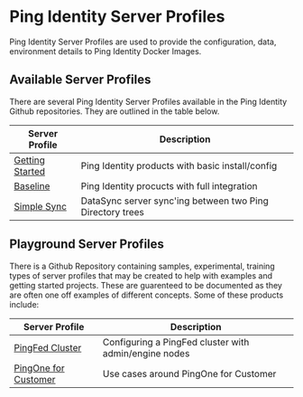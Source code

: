 # Ping Identity Server Profiles
Ping Identity Server Profiles are used to provide the configuration, data, environment details to
Ping Identity Docker Images.

## Available Server Profiles
There are several Ping Identity Server Profiles available in the Ping Identity Github repositories.
They are outlined in the table below.

| Server Profile            | Description                                         |
|---------------------------|-----------------------------------------------------|
| [Getting Started](https://github.com/pingidentity/server-profile-pingidentity-getting-started)           | Ping Identity products with basic install/config | 
| [Baseline](https://github.com/pingidentity/server-profile-pingidentity-baseline)                  | Ping Identity procucts with full integration |
| [Simple Sync](https://github.com/pingidentity/server-profile-pingidentity-simple-sync)               | DataSync server sync'ing between two Ping Directory trees |

## Playground Server Profiles
There is a Github Repository containing samples, experimental, training types of server profiles that
may be created to help with examples and getting started projects.  These are guarenteed to be documented
as they are often one off examples of different concepts.  Some of these products include:

| Server Profile            | Description                                         |
|---------------------------|-----------------------------------------------------|
| [PingFed Cluster](https://github.com/pingidentity/server-profile-pingidentity-playground/tree/master/getting-started-pingfederate-cluster)           | Configuring a PingFed cluster with admin/engine nodes | 
| [PingOne for Customer](https://github.com/pingidentity/server-profile-pingidentity-playground/tree/master/pingone-cloud) | Use cases around PingOne for Customer |
